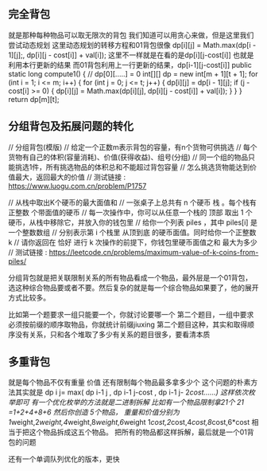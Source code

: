 ## 完全背包
就是那种每种物品可以取无限次的背包
我们知道可以用贪心来做，但是这里我们尝试动态规划
这里动态规划的转移方程和01背包很像
  	dp[i][j] = Math.max(dp[i - 1][j];, dp[i][j - cost[i]] + val[i]);
  	这里不一样就是在看的是dp[i][j-cost[i]]  也就是利用本行更新的结果
  	而01背包利用上一行更新的结果，dp[i-1][j-cost[i]]
public static long compute1() {
    // dp[0][.....] = 0
    int[][] dp = new int[m + 1][t + 1];
    for (int i = 1; i <= m; i++) {
        for (int j = 0; j <= t; j++) {
            dp[i][j] = dp[i - 1][j];
            if (j - cost[i] >= 0) {
                dp[i][j] = Math.max(dp[i][j], dp[i][j - cost[i]] + val[i]);
            }
        }
    }
    return dp[m][t];
    
## 分组背包及拓展问题的转化
// 分组背包(模版)
// 给定一个正数m表示背包的容量，有n个货物可供挑选
// 每个货物有自己的体积(容量消耗)、价值(获得收益)、组号(分组)
// 同一个组的物品只能挑选1件，所有挑选物品的体积总和不能超过背包容量
// 怎么挑选货物能达到价值最大，返回最大的价值
// 测试链接 : https://www.luogu.com.cn/problem/P1757

// 从栈中取出K个硬币的最大面值和
// 一张桌子上总共有 n 个硬币 栈 。每个栈有 正整数 个带面值的硬币
// 每一次操作中，你可以从任意一个栈的 顶部 取出 1 个硬币，从栈中移除它，并放入你的钱包里
// 给你一个列表 piles ，其中 piles[i] 是一个整数数组
// 分别表示第 i 个栈里 从顶到底 的硬币面值。同时给你一个正整数 k
// 请你返回在 恰好 进行 k 次操作的前提下，你钱包里硬币面值之和 最大为多少
// 测试链接 : https://leetcode.cn/problems/maximum-value-of-k-coins-from-piles/

分组背包就是把关联限制关系的所有物品看成一个物品，最外层是一个01背包，选这种综合物品要或者不要。然后复杂的就是每一个综合物品如果要了，他的展开方式比较多。

比如第一个题要求一组只能要一个，你就讨论要哪一个
第二个题目，一组中要求必须按前缀的顺序取物品，你就统计前缀jiuxing
第二个题目这种，其实和取得顺序没有关系，只和各个堆取了多少有关系的题目很多，要看清本质


## 多重背包
就是每个物品不仅有重量 价值  还有限制每个物品最多拿多少个
这个问题的朴素方法其实就是 dp i j= max(   dp i-1 j  ,    dp i-1 j-cost  ,     dp i-1 j- 2*cost……)
这样依次枚举即可
有一个优化枚举的方法就是二进制拆解
比如有一个物品限制拿21个  21 =1+2+4+8+6
然后你创造 5个物品，  重量和价值分别为  1*weight,2*weight,4*weight,8*weight,6*weight
1*cost,2*cost,4*cost,8*cost,6*cost
相当于把这个物品拆成这五个物品。
把所有的物品都这样拆解，最后就是一个01背包的问题


还有一个单调队列优化的版本，更快